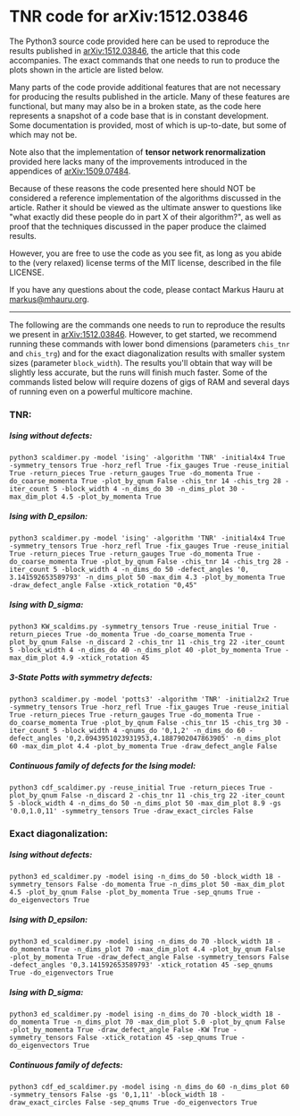 # TNR code for arXiv:1512.03846

The Python3 source code provided here can be used to reproduce the results
published in [arXiv:1512.03846](https://arxiv.org/abs/1512.03846), the article that this code accompanies. The
exact commands that one needs to run to produce the plots shown in the article
are listed below.

Many parts of the code provide additional features that are not necessary for
producing the results published in the article. Many of these features are
functional, but many may also be in a broken state, as the code here represents
a snapshot of a code base that is in constant development. Some documentation
is provided, most of which is up-to-date, but some of which may not be.

Note also that the implementation of **tensor network renormalization** provided here lacks many of the improvements introduced in the appendices of
[arXiv:1509.07484](https://arxiv.org/abs/1509.07484). 

Because of these reasons the code presented here should NOT be considered a
reference implementation of the algorithms discussed in the article. Rather
it should be viewed as the ultimate answer to questions like "what exactly did
these people do in part X of their algorithm?", as well as proof that the
techniques discussed in the paper produce the claimed results.

However, you are free to use the code as you see fit, as long as you abide to
the (very relaxed) license terms of the MIT license, described in the file
LICENSE.

If you have any questions about the code, please contact Markus Hauru at
markus@mhauru.org.

---

The following are the commands one needs to run to reproduce the results we
present in [arXiv:1512.03846](https://arxiv.org/abs/1512.03846). However, to get started, we recommend running
these commands with lower bond dimensions (parameters `chis_tnr` and `chis_trg`)
and for the exact diagonalization results with smaller system sizes (parameter
`block_width`). The results you'll obtain that way will be slightly less
accurate, but the runs will finish much faster. Some of the commands listed
below will require dozens of gigs of RAM and several days of running even on a
powerful multicore machine.

### TNR:

##### Ising without defects:
```
python3 scaldimer.py -model 'ising' -algorithm 'TNR' -initial4x4 True -symmetry_tensors True -horz_refl True -fix_gauges True -reuse_initial True -return_pieces True -return_gauges True -do_momenta True -do_coarse_momenta True -plot_by_qnum False -chis_tnr 14 -chis_trg 28 -iter_count 5 -block_width 4 -n_dims_do 30 -n_dims_plot 30 -max_dim_plot 4.5 -plot_by_momenta True
```

<!--
python scaldimer.py -model 'ising' -algorithm 'TNR' -initial4x4 True -symmetry_tensors True -horz_refl True -fix_gauges True -reuse_initial True -return_pieces True -return_gauges True -do_momenta True -do_coarse_momenta True -plot_by_qnum False -chis_tnr 4 -chis_trg 8 -iter_count 5 -block_width 4 -n_dims_do 30 -n_dims_plot 30 -max_dim_plot 4.5 -plot_by_momenta True
-->

##### Ising with D_epsilon:
```
python3 scaldimer.py -model 'ising' -algorithm 'TNR' -initial4x4 True -symmetry_tensors True -horz_refl True -fix_gauges True -reuse_initial True -return_pieces True -return_gauges True -do_momenta True -do_coarse_momenta True -plot_by_qnum False -chis_tnr 14 -chis_trg 28 -iter_count 5 -block_width 4 -n_dims_do 50 -defect_angles '0, 3.141592653589793' -n_dims_plot 50 -max_dim 4.3 -plot_by_momenta True -draw_defect_angle False -xtick_rotation "0,45"
```

##### Ising with D_sigma:
```
python3 KW_scaldims.py -symmetry_tensors True -reuse_initial True -return_pieces True -do_momenta True -do_coarse_momenta True -plot_by_qnum False -n_discard 2 -chis_tnr 11 -chis_trg 22 -iter_count 5 -block_width 4 -n_dims_do 40 -n_dims_plot 40 -plot_by_momenta True -max_dim_plot 4.9 -xtick_rotation 45
```

##### 3-State Potts with symmetry defects:
```
python3 scaldimer.py -model 'potts3' -algorithm 'TNR' -initial2x2 True -symmetry_tensors True -horz_refl True -fix_gauges True -reuse_initial True -return_pieces True -return_gauges True -do_momenta True -do_coarse_momenta True -plot_by_qnum False -chis_tnr 15 -chis_trg 30 -iter_count 5 -block_width 4 -qnums_do '0,1,2' -n_dims_do 60 -defect_angles '0,2.0943951023931953,4.1887902047863905' -n_dims_plot 60 -max_dim_plot 4.4 -plot_by_momenta True -draw_defect_angle False
```

##### Continuous family of defects for the Ising model:
```
python3 cdf_scaldimer.py -reuse_initial True -return_pieces True -plot_by_qnum False -n_discard 2 -chis_tnr 11 -chis_trg 22 -iter_count 5 -block_width 4 -n_dims_do 50 -n_dims_plot 50 -max_dim_plot 8.9 -gs '0.0,1.0,11' -symmetry_tensors True -draw_exact_circles False
```


### Exact diagonalization:

##### Ising without defects:
```
python3 ed_scaldimer.py -model ising -n_dims_do 50 -block_width 18 -symmetry_tensors False -do_momenta True -n_dims_plot 50 -max_dim_plot 4.5 -plot_by_qnum False -plot_by_momenta True -sep_qnums True -do_eigenvectors True
```

##### Ising with D_epsilon:
```
python3 ed_scaldimer.py -model ising -n_dims_do 70 -block_width 18 -do_momenta True -n_dims_plot 70 -max_dim_plot 4.4 -plot_by_qnum False -plot_by_momenta True -draw_defect_angle False -symmetry_tensors False -defect_angles '0,3.141592653589793' -xtick_rotation 45 -sep_qnums True -do_eigenvectors True
```

##### Ising with D_sigma:
```
python3 ed_scaldimer.py -model ising -n_dims_do 70 -block_width 18 -do_momenta True -n_dims_plot 70 -max_dim_plot 5.0 -plot_by_qnum False -plot_by_momenta True -draw_defect_angle False -KW True -symmetry_tensors False -xtick_rotation 45 -sep_qnums True -do_eigenvectors True
```

##### Continuous family of defects:
```
python3 cdf_ed_scaldimer.py -model ising -n_dims_do 60 -n_dims_plot 60 -symmetry_tensors False -gs '0,1,11' -block_width 18 -draw_exact_circles False -sep_qnums True -do_eigenvectors True
```

